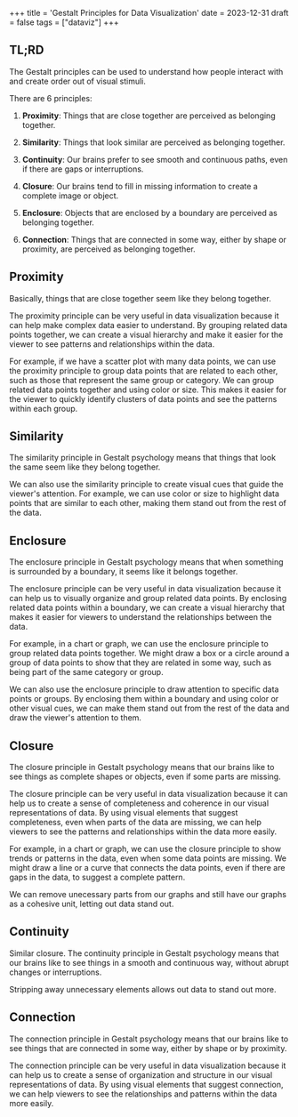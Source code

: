 +++
title = 'Gestalt Principles for Data Visualization'
date = 2023-12-31
draft = false
tags = ["dataviz"]
+++

## TL;RD
The Gestalt principles can be used to understand how people interact with and create order out of visual stimuli.

There are 6 principles:  
1. **Proximity**: Things that are close together are perceived as belonging together.  

2. **Similarity**: Things that look similar are perceived as belonging together. 

3. **Continuity**: Our brains prefer to see smooth and continuous paths, even if there are gaps or interruptions.  

4. **Closure**: Our brains tend to fill in missing information to create a complete image or object.  

5. **Enclosure**: Objects that are enclosed by a boundary are perceived as belonging together.   

6. **Connection**: Things that are connected in some way, either by shape or proximity, are perceived as belonging together.

## Proximity
Basically, things that are close together seem like they belong together.

The proximity principle can be very useful in data visualization because it can help make complex data easier to understand. By grouping related data points together, we can create a visual hierarchy and make it easier for the viewer to see patterns and relationships within the data.

For example, if we have a scatter plot with many data points, we can use the proximity principle to group data points that are related to each other, such as those that represent the same group or category. We can group related data points together and using color or size. This makes it easier for the viewer to quickly identify clusters of data points and see the patterns within each group.

## Similarity 
The similarity principle in Gestalt psychology means that things that look the same seem like they belong together.

We can also use the similarity principle to create visual cues that guide the viewer's attention. For example, we can use color or size to highlight data points that are similar to each other, making them stand out from the rest of the data.

## Enclosure
The enclosure principle in Gestalt psychology means that when something is surrounded by a boundary, it seems like it belongs together.

The enclosure principle can be very useful in data visualization because it can help us to visually organize and group related data points. By enclosing related data points within a boundary, we can create a visual hierarchy that makes it easier for viewers to understand the relationships between the data.

For example, in a chart or graph, we can use the enclosure principle to group related data points together. We might draw a box or a circle around a group of data points to show that they are related in some way, such as being part of the same category or group.

We can also use the enclosure principle to draw attention to specific data points or groups. By enclosing them within a boundary and using color or other visual cues, we can make them stand out from the rest of the data and draw the viewer's attention to them.

## Closure
The closure principle in Gestalt psychology means that our brains like to see things as complete shapes or objects, even if some parts are missing.

The closure principle can be very useful in data visualization because it can help us to create a sense of completeness and coherence in our visual representations of data. By using visual elements that suggest completeness, even when parts of the data are missing, we can help viewers to see the patterns and relationships within the data more easily.

For example, in a chart or graph, we can use the closure principle to show trends or patterns in the data, even when some data points are missing. We might draw a line or a curve that connects the data points, even if there are gaps in the data, to suggest a complete pattern.

We can remove unecessary parts from our graphs and still have our graphs as a cohesive unit, letting out data stand out. 

## Continuity 
Similar closure.
The continuity principle in Gestalt psychology means that our brains like to see things in a smooth and continuous way, without abrupt changes or interruptions.

Stripping away unnecessary elements allows out data to stand out more. 

## Connection
The connection principle in Gestalt psychology means that our brains like to see things that are connected in some way, either by shape or by proximity.

The connection principle can be very useful in data visualization because it can help us to create a sense of organization and structure in our visual representations of data. By using visual elements that suggest connection, we can help viewers to see the relationships and patterns within the data more easily.